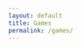 ```yaml
---
layout: default
title: Games
permalink: /games/
---
```


<style>
  .games-container {
    display: flex;
    flex-direction: column;
    align-items: center;
    gap: 4rem;
    padding: 4rem 2rem;
  }

  .game-entry {
    width: 100%;
    max-width: 960px;
    opacity: 0;
    transform: translateY(40px);
    transition: opacity 1s ease, transform 1s ease;
  }

  .game-entry.visible {
    opacity: 1;
    transform: translateY(0);
  }

  .game-title {
    text-align: center;
    font-size: 2rem;
    font-weight: 600;
    margin-bottom: 1rem;
    color: #ffffff; /* Blanc */
  }

  .game-video {
    width: 100%;
    aspect-ratio: 16/9;
    object-fit: cover;
    border-radius: 16px;
    box-shadow: 0 4px 12px rgba(0,0,0,0.5);
    cursor: pointer;
    transition: transform 0.3s;
  }

  .game-video:hover {
    transform: scale(1.01);
  }

  .tag-container {
    display: flex;
    flex-wrap: wrap;
    gap: 0.5rem;
    justify-content: center;
    margin-top: 1rem;
  }

  .tag {
    background-color: #333;
    color: #ffffff; /* Blanc */
    font-size: 0.9rem;
    padding: 0.4rem 0.8rem;
    border-radius: 12px;
    font-weight: 500;
  }
</style>

<div class="games-container">

  <div class="game-entry" data-fade>
    <div class="game-title">Terminus</div>
    <a href="{{ '/games/terminus/' | relative_url }}">
      <video
        class="game-video"
        src="{{ '/assets/WEB_Terminus_Pres.mp4' | relative_url }}"
        muted
        loop
        preload="metadata"
        onmouseenter="this.play()"
        onmouseleave="this.pause()"
      ></video>
    </a>
    <div class="tag-container">
      <div class="tag">3rd Person</div>
      <div class="tag">Blueprint</div>
      <div class="tag">Game Jam</div>
    </div>
  </div>

  <div class="game-entry" data-fade>
    <div class="game-title">The Diig</div>
    <a href="{{ '/games/thediig/' | relative_url }}">
      <video
        class="game-video"
        src="{{ '/assets/WEB_TheDiig_Pres.mp4' | relative_url }}"
        muted
        loop
        preload="metadata"
        onmouseenter="this.play()"
        onmouseleave="this.pause()"
      ></video>
    </a>
    <div class="tag-container">
      <div class="tag">2.5D</div>
      <div class="tag">C++</div>
      <div class="tag">Puzzle</div>
    </div>
  </div>

  <div class="game-entry" data-fade>
    <div class="game-title">Squeaky Clean</div>
    <a href="{{ '/games/squeaky/' | relative_url }}">
      <video
        class="game-video"
        src="{{ '/assets/WEB_Squeaky_Pres.mp4' | relative_url }}"
        muted
        loop
        preload="metadata"
        onmouseenter="this.play()"
        onmouseleave="this.pause()"
      ></video>
    </a>
    <div class="tag-container">
      <div class="tag">Side Scroller</div>
      <div class="tag">Solo Project</div>
      <div class="tag">Funny</div>
    </div>
  </div>

  <div class="game-entry" data-fade>
    <div class="game-title">Giggle Heist</div>
    <a href="{{ '/games/giggle/' | relative_url }}">
      <video
        class="game-video"
        src="{{ '/assets/WEB_Giggle_Pres.mp4' | relative_url }}"
        muted
        loop
        preload="metadata"
        onmouseenter="this.play()"
        onmouseleave="this.pause()"
      ></video>
    </a>
    <div class="tag-container">
      <div class="tag">AI</div>
      <div class="tag">C++</div>
      <div class="tag">Maze</div>
    </div>
  </div>

</div>

<script>
  // Fade-in on scroll
  const fadeElements = document.querySelectorAll('[data-fade]');

  function handleFadeIn() {
    fadeElements.forEach(el => {
      const rect = el.getBoundingClientRect();
      const windowHeight = window.innerHeight || document.documentElement.clientHeight;
      if (rect.top < windowHeight - 100) {
        el.classList.add('visible');
      }
    });
  }

  window.addEventListener('scroll', handleFadeIn);
  window.addEventListener('load', handleFadeIn);
</script>
